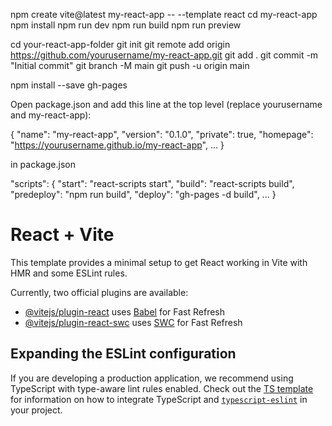 npm create vite@latest my-react-app -- --template react
cd my-react-app
npm install
npm run dev
npm run build
npm run preview

cd your-react-app-folder
git init
git remote add origin https://github.com/yourusername/my-react-app.git
git add .
git commit -m "Initial commit"
git branch -M main
git push -u origin main


npm install --save gh-pages

Open package.json and add this line at the top level (replace yourusername and my-react-app):

{
  "name": "my-react-app",
  "version": "0.1.0",
  "private": true,
  "homepage": "https://yourusername.github.io/my-react-app",
  ...
}


in package.json

"scripts": {
  "start": "react-scripts start",
  "build": "react-scripts build",
  "predeploy": "npm run build",
  "deploy": "gh-pages -d build",
  ...
}



# React + Vite

This template provides a minimal setup to get React working in Vite with HMR and some ESLint rules.

Currently, two official plugins are available:

- [@vitejs/plugin-react](https://github.com/vitejs/vite-plugin-react/blob/main/packages/plugin-react) uses [Babel](https://babeljs.io/) for Fast Refresh
- [@vitejs/plugin-react-swc](https://github.com/vitejs/vite-plugin-react/blob/main/packages/plugin-react-swc) uses [SWC](https://swc.rs/) for Fast Refresh

## Expanding the ESLint configuration

If you are developing a production application, we recommend using TypeScript with type-aware lint rules enabled. Check out the [TS template](https://github.com/vitejs/vite/tree/main/packages/create-vite/template-react-ts) for information on how to integrate TypeScript and [`typescript-eslint`](https://typescript-eslint.io) in your project.
